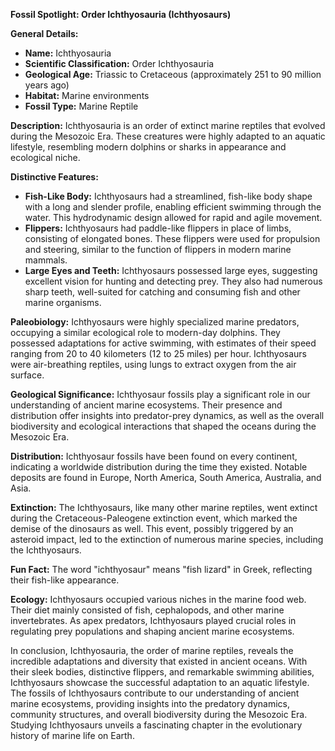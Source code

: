 **Fossil Spotlight: Order Ichthyosauria (Ichthyosaurs)**

**General Details:**
- **Name:** Ichthyosauria
- **Scientific Classification:** Order Ichthyosauria
- **Geological Age:** Triassic to Cretaceous (approximately 251 to 90 million years ago)
- **Habitat:** Marine environments
- **Fossil Type:** Marine Reptile

**Description:**
Ichthyosauria is an order of extinct marine reptiles that evolved during the Mesozoic Era. These creatures were highly adapted to an aquatic lifestyle, resembling modern dolphins or sharks in appearance and ecological niche.

**Distinctive Features:**
- **Fish-Like Body:** Ichthyosaurs had a streamlined, fish-like body shape with a long and slender profile, enabling efficient swimming through the water. This hydrodynamic design allowed for rapid and agile movement.
- **Flippers:** Ichthyosaurs had paddle-like flippers in place of limbs, consisting of elongated bones. These flippers were used for propulsion and steering, similar to the function of flippers in modern marine mammals.
- **Large Eyes and Teeth:** Ichthyosaurs possessed large eyes, suggesting excellent vision for hunting and detecting prey. They also had numerous sharp teeth, well-suited for catching and consuming fish and other marine organisms.

**Paleobiology:**
Ichthyosaurs were highly specialized marine predators, occupying a similar ecological role to modern-day dolphins. They possessed adaptations for active swimming, with estimates of their speed ranging from 20 to 40 kilometers (12 to 25 miles) per hour. Ichthyosaurs were air-breathing reptiles, using lungs to extract oxygen from the air surface.

**Geological Significance:**
Ichthyosaur fossils play a significant role in our understanding of ancient marine ecosystems. Their presence and distribution offer insights into predator-prey dynamics, as well as the overall biodiversity and ecological interactions that shaped the oceans during the Mesozoic Era.

**Distribution:**
Ichthyosaur fossils have been found on every continent, indicating a worldwide distribution during the time they existed. Notable deposits are found in Europe, North America, South America, Australia, and Asia.

**Extinction:**
The Ichthyosaurs, like many other marine reptiles, went extinct during the Cretaceous-Paleogene extinction event, which marked the demise of the dinosaurs as well. This event, possibly triggered by an asteroid impact, led to the extinction of numerous marine species, including the Ichthyosaurs.

**Fun Fact:**
The word "ichthyosaur" means "fish lizard" in Greek, reflecting their fish-like appearance.

**Ecology:**
Ichthyosaurs occupied various niches in the marine food web. Their diet mainly consisted of fish, cephalopods, and other marine invertebrates. As apex predators, Ichthyosaurs played crucial roles in regulating prey populations and shaping ancient marine ecosystems.

In conclusion, Ichthyosauria, the order of marine reptiles, reveals the incredible adaptations and diversity that existed in ancient oceans. With their sleek bodies, distinctive flippers, and remarkable swimming abilities, Ichthyosaurs showcase the successful adaptation to an aquatic lifestyle. The fossils of Ichthyosaurs contribute to our understanding of ancient marine ecosystems, providing insights into the predatory dynamics, community structures, and overall biodiversity during the Mesozoic Era. Studying Ichthyosaurs unveils a fascinating chapter in the evolutionary history of marine life on Earth.